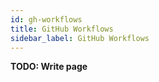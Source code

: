 ```yaml
---
id: gh-workflows
title: GitHub Workflows
sidebar_label: GitHub Workflows
---
```


**TODO: Write page**
